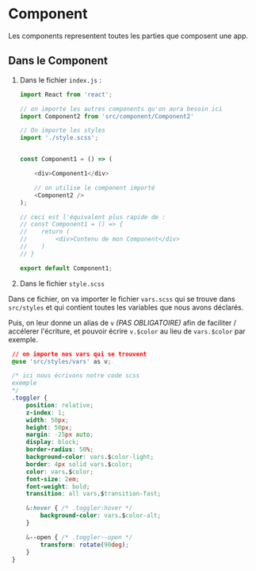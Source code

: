 # Component
Les components representent toutes les parties que composent une app.

## Dans le Component
1. Dans le fichier `index.js` :

    ```js
    import React from 'react';

    // on importe les autres components qu'on aura besoin ici
    import Component2 from 'src/component/Component2'

    // On importe les styles
    import './style.scss';


    const Component1 = () => (

        <div>Component1</div>

        // on utilise le component importé
        <Component2 />
    );

    // ceci est l'équivalent plus rapide de :
    // const Component1 = () => {
    //    return (
    //        <div>Contenu de mon Component</div>
    //    )
    // }

    export default Component1;
    ```

2. Dans le fichier `style.scss`

Dans ce fichier, on va importer le fichier `vars.scss` qui se trouve dans `src/styles` et qui contient toutes les variables que nous avons déclarés.

Puis, on leur donne un alias de `v` _(PAS OBLIGATOIRE)_ afin de faciliter / accélerer l'écriture, et pouvoir écrire `v.$color` au lieu de `vars.$color` par exemple.

   ```css
    // on importe nos vars qui se trouvent 
    @use 'src/styles/vars' as v;

    /* ici nous écrivons notre code scss
    exemple
    */
    .toggler {
        position: relative;
        z-index: 1;
        width: 50px;
        height: 50px;
        margin: -25px auto;
        display: block;
        border-radius: 50%;
        background-color: vars.$color-light;
        border: 4px solid vars.$color;
        color: vars.$color;
        font-size: 2em;
        font-weight: bold;
        transition: all vars.$transition-fast;
  
        &:hover { /* .toggler:hover */
            background-color: vars.$color-alt;
        }

        &--open { /* .toggler--open */
            transform: rotate(90deg);
        }
    }
   ```